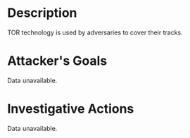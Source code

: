 # Description
TOR technology is used by adversaries to cover their tracks.
# Attacker's Goals
Data unavailable.
# Investigative Actions
Data unavailable.
